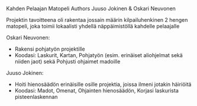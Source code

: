 Kahden Pelaajan Matopeli
Authors Juuso Jokinen & Oskari Neuvonen

Projektin tavoitteena oli rakentaa jossain määrin kilpailuhenkinen 2 hengen matopeli, joka toimii lokaalisti yhdellä näppäimistöllä kahdelle 
pelaajalle

Oskari Neuvonen:
- Rakensi pohjatyön projektille
- Koodasi: Laskurit, Kartan, Pohjatyön (esim. erinäiset aliohjelmat sekä niiden jaot) sekä Pohjusti ohjaimet madoille
 
Juuso Jokinen: 
- Hoiti hienosäädön erinäisille osille projektia, joissa ilmeni jotakin häiriöitä
- Koodasi: Madot, Omenat, Ohjainten hienosäädön, Korjasi laskurista pisteenlaskennan
